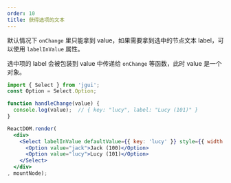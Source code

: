 ```yaml
---
order: 10
title: 获得选项的文本
---
```


默认情况下 `onChange` 里只能拿到 value，如果需要拿到选中的节点文本 label，可以使用 `labelInValue` 属性。

选中项的 label 会被包装到 value 中传递给 `onChange` 等函数，此时 value 是一个对象。

````jsx
import { Select } from 'jgui';
const Option = Select.Option;

function handleChange(value) {
  console.log(value);  // { key: "lucy", label: "Lucy (101)" }
}

ReactDOM.render(
  <div>
    <Select labelInValue defaultValue={{ key: 'lucy' }} style={{ width: 120 }} onChange={handleChange}>
      <Option value="jack">Jack (100)</Option>
      <Option value="lucy">Lucy (101)</Option>
    </Select>
  </div>
, mountNode);
````
